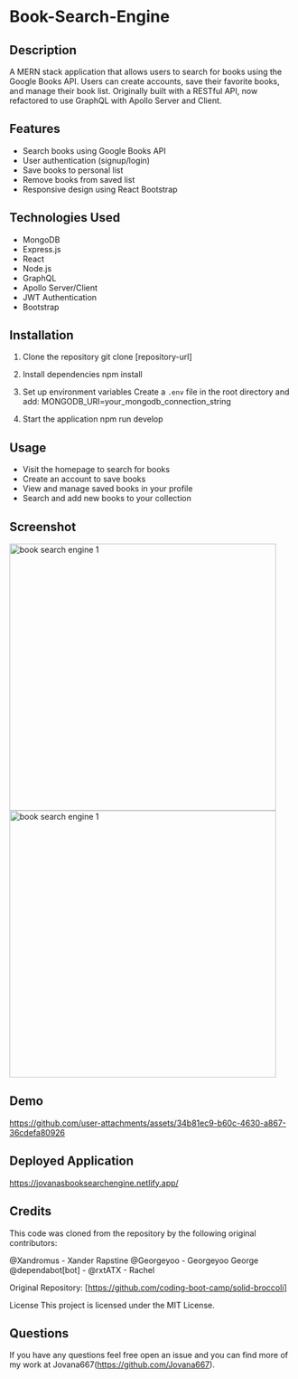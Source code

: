 # Book-Search-Engine

## Description
A MERN stack application that allows users to search for books using the Google Books API. Users can create accounts, save their favorite books, and manage their book list. Originally built with a RESTful API, now refactored to use GraphQL with Apollo Server and Client.

## Features
- Search books using Google Books API
- User authentication (signup/login)
- Save books to personal list
- Remove books from saved list
- Responsive design using React Bootstrap

## Technologies Used
- MongoDB
- Express.js
- React
- Node.js
- GraphQL
- Apollo Server/Client
- JWT Authentication
- Bootstrap

## Installation
1. Clone the repository
git clone [repository-url]

2. Install dependencies
npm install

3. Set up environment variables
Create a `.env` file in the root directory and add:
MONGODB_URI=your_mongodb_connection_string

4. Start the application
npm run develop

## Usage
- Visit the homepage to search for books
- Create an account to save books
- View and manage saved books in your profile
- Search and add new books to your collection

## Screenshot 
<img width="472" alt="book search engine 1" src="https://github.com/user-attachments/assets/8e7fe91f-0340-479a-9769-55fe817f385e">

<img width="472" alt="book search engine 1" src="https://github.com/user-attachments/assets/98a4775d-0f07-48b7-be17-66cf0a0a1872">


## Demo

https://github.com/user-attachments/assets/34b81ec9-b60c-4630-a867-36cdefa80926


## Deployed Application

https://jovanasbooksearchengine.netlify.app/

## Credits

This code was cloned from the repository by the following original contributors:

@Xandromus - Xander Rapstine
@Georgeyoo - Georgeyoo George
@dependabot[bot] - 
@rxtATX - Rachel

Original Repository: [https://github.com/coding-boot-camp/solid-broccoli]

License
This project is licensed under the MIT License.

## Questions

If you have any questions feel free open an issue and you can find more of my work at Jovana667(https://github.com/Jovana667).
